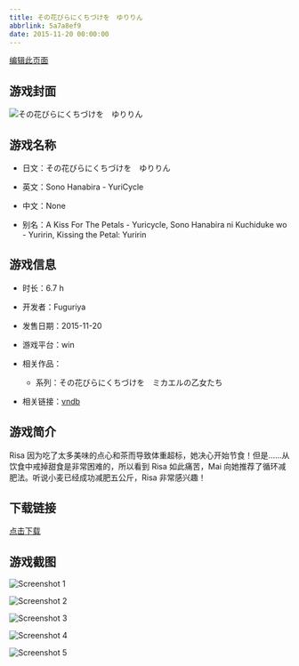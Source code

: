 ```yaml
---
title: その花びらにくちづけを　ゆりりん
abbrlink: 5a7a8ef9
date: 2015-11-20 00:00:00
---
```

[编辑此页面](https://github.com/ACG-3/ADV3-source/blob/main/source/_posts/games/%E3%81%9D%E3%81%AE%E8%8A%B1%E3%81%B3%E3%82%89%E3%81%AB%E3%81%8F%E3%81%A1%E3%81%A5%E3%81%91%E3%82%92%E3%80%80%E3%82%86%E3%82%8A%E3%82%8A%E3%82%93.md)

## 游戏封面

![その花びらにくちづけを　ゆりりん](https://pan.timero.xyz/d/onedrive/img_lib_001/%E3%81%9D%E3%81%AE%E8%8A%B1%E3%81%B3%E3%82%89%E3%81%AB%E3%81%8F%E3%81%A1%E3%81%A5%E3%81%91%E3%82%92%E3%80%80%E3%82%86%E3%82%8A%E3%82%8A%E3%82%93_cover.avif)


## 游戏名称

- 日文：その花びらにくちづけを　ゆりりん
- 英文：Sono Hanabira - YuriCycle
- 中文：None

- 别名：A Kiss For The Petals - Yuricycle, Sono Hanabira ni Kuchiduke wo - Yuririn, Kissing the Petal: Yuririn


## 游戏信息

- 时长：6.7 h
- 开发者：Fuguriya
- 发售日期：2015-11-20
- 游戏平台：win
- 相关作品：
   - 系列：その花びらにくちづけを　ミカエルの乙女たち

- 相关链接：[vndb](https://vndb.org/v18666)


## 游戏简介

Risa 因为吃了太多美味的点心和茶而导致体重超标，她决心开始节食！但是......从饮食中戒掉甜食是非常困难的，所以看到 Risa 如此痛苦，Mai 向她推荐了循环减肥法。听说小麦已经成功减肥五公斤，Risa 非常感兴趣！




## 下载链接

[点击下载](https://pan.timero.xyz/onedrive/adv_lib_001/%E3%81%9D%E3%81%AE%E8%8A%B1%E3%81%B3%E3%82%89%E3%81%AB%E3%81%8F%E3%81%A1%E3%81%A5%E3%81%91%E3%82%92%E3%80%80%E3%82%86%E3%82%8A%E3%82%8A%E3%82%93)


## 游戏截图


![Screenshot 1](https://pan.timero.xyz/d/onedrive/img_lib_001/%E3%81%9D%E3%81%AE%E8%8A%B1%E3%81%B3%E3%82%89%E3%81%AB%E3%81%8F%E3%81%A1%E3%81%A5%E3%81%91%E3%82%92%E3%80%80%E3%82%86%E3%82%8A%E3%82%8A%E3%82%93_Screenshot_1.avif)

![Screenshot 2](https://pan.timero.xyz/d/onedrive/img_lib_001/%E3%81%9D%E3%81%AE%E8%8A%B1%E3%81%B3%E3%82%89%E3%81%AB%E3%81%8F%E3%81%A1%E3%81%A5%E3%81%91%E3%82%92%E3%80%80%E3%82%86%E3%82%8A%E3%82%8A%E3%82%93_Screenshot_2.avif)

![Screenshot 3](https://pan.timero.xyz/d/onedrive/img_lib_001/%E3%81%9D%E3%81%AE%E8%8A%B1%E3%81%B3%E3%82%89%E3%81%AB%E3%81%8F%E3%81%A1%E3%81%A5%E3%81%91%E3%82%92%E3%80%80%E3%82%86%E3%82%8A%E3%82%8A%E3%82%93_Screenshot_3.avif)

![Screenshot 4](https://pan.timero.xyz/d/onedrive/img_lib_001/%E3%81%9D%E3%81%AE%E8%8A%B1%E3%81%B3%E3%82%89%E3%81%AB%E3%81%8F%E3%81%A1%E3%81%A5%E3%81%91%E3%82%92%E3%80%80%E3%82%86%E3%82%8A%E3%82%8A%E3%82%93_Screenshot_4.avif)

![Screenshot 5](https://pan.timero.xyz/d/onedrive/img_lib_001/%E3%81%9D%E3%81%AE%E8%8A%B1%E3%81%B3%E3%82%89%E3%81%AB%E3%81%8F%E3%81%A1%E3%81%A5%E3%81%91%E3%82%92%E3%80%80%E3%82%86%E3%82%8A%E3%82%8A%E3%82%93_Screenshot_5.avif)

